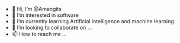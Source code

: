 - 👋 Hi, I’m @Amangits
- 👀 I’m interested in software 
- 🌱 I’m currently learning Artificial intelligence and machine learning
- 💞️ I’m looking to collaborate on ...
- 📫 How to reach me ...

<!---
Amangits/Amangits is a ✨ special ✨ repository because its `README.md` (this file) appears on your GitHub profile.
You can click the Preview link to take a look at your changes.
--->
